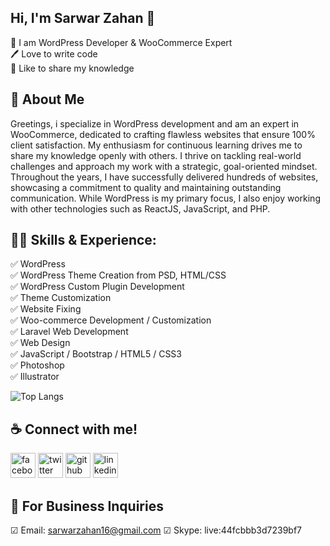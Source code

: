 ## Hi, I'm Sarwar Zahan 👋

<p>
👑 I am WordPress Developer & WooCommerce Expert <br> 
🖊️ Love to write code <br> 
🎤 Like to share my knowledge </p> 


## 🚀 About Me
Greetings, i specialize in WordPress development and am an expert in WooCommerce, dedicated to crafting flawless websites that ensure 100% client satisfaction. My enthusiasm for continuous learning drives me to share my knowledge openly with others. I thrive on tackling real-world challenges and approach my work with a strategic, goal-oriented mindset. Throughout the years, I have successfully delivered hundreds of websites, showcasing a commitment to quality and maintaining outstanding communication. While WordPress is my primary focus, I also enjoy working with other technologies such as ReactJS, JavaScript, and PHP.

## 👨‍💻 Skills & Experience: 
✅ WordPress <br> 
✅ WordPress Theme Creation from PSD, HTML/CSS <br>
✅ WordPress Custom Plugin Development <br>
✅ Theme Customization <br>
✅ Website Fixing<br>
✅ Woo-commerce Development / Customization<br>
✅ Laravel Web Development<br>
✅ Web Design<br>
✅ JavaScript / Bootstrap / HTML5 / CSS3<br>
✅ Photoshop<br>
✅ Illustrator<br>

![Top Langs](https://github-readme-stats.vercel.app/api/top-langs/?username=shovoalways&layout=compact)


## ☕ Connect with me!
[<img src='https://raw.githubusercontent.com/rahuldkjain/github-profile-readme-generator/master/src/images/icons/Social/facebook.svg' alt='facebook' height='40'>](https://www.facebook.com/szdalim)  [<img src='https://raw.githubusercontent.com/rahuldkjain/github-profile-readme-generator/master/src/images/icons/Social/twitter.svg' alt='twitter' height='40'>](https://twitter.com/MdSarwarZahan6)  [<img src='[https://raw.githubusercontent.com/rahuldkjain/github-profile-readme-generator/master/src/images/icons/Social/twitter.svg](https://raw.githubusercontent.com/rahuldkjain/github-profile-readme-generator/master/src/images/icons/Social/github.svg)' alt='github' height='40'>](https://github.com/sarwarz)  [<img src='https://raw.githubusercontent.com/rahuldkjain/github-profile-readme-generator/master/src/images/icons/Social/linked-in-alt.svg' alt='linkedin' height='40'>](https://www.linkedin.com/in/mdsarwarzahan/)  



## 📧 For Business Inquiries 
☑ Email: sarwarzahan16@gmail.com
☑ Skype: live:44fcbbb3d7239bf7
